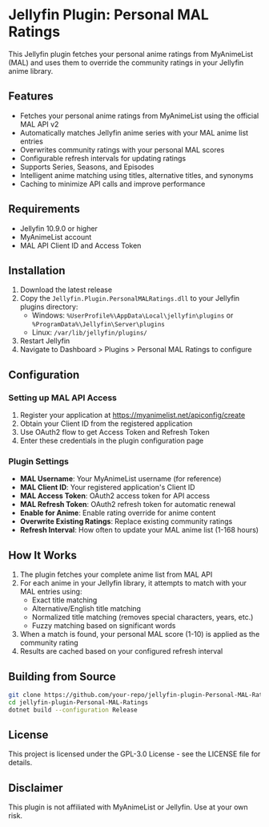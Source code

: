 # Jellyfin Plugin: Personal MAL Ratings

This Jellyfin plugin fetches your personal anime ratings from MyAnimeList (MAL) and uses them to override the community ratings in your Jellyfin anime library.

## Features

- Fetches your personal anime ratings from MyAnimeList using the official MAL API v2
- Automatically matches Jellyfin anime series with your MAL anime list entries
- Overwrites community ratings with your personal MAL scores
- Configurable refresh intervals for updating ratings
- Supports Series, Seasons, and Episodes
- Intelligent anime matching using titles, alternative titles, and synonyms
- Caching to minimize API calls and improve performance

## Requirements

- Jellyfin 10.9.0 or higher
- MyAnimeList account
- MAL API Client ID and Access Token

## Installation

1. Download the latest release
2. Copy the `Jellyfin.Plugin.PersonalMALRatings.dll` to your Jellyfin plugins directory:
   - Windows: `%UserProfile%\AppData\Local\jellyfin\plugins` or `%ProgramData%\Jellyfin\Server\plugins`
   - Linux: `/var/lib/jellyfin/plugins/`
3. Restart Jellyfin
4. Navigate to Dashboard > Plugins > Personal MAL Ratings to configure

## Configuration

### Setting up MAL API Access

1. Register your application at https://myanimelist.net/apiconfig/create
2. Obtain your Client ID from the registered application
3. Use OAuth2 flow to get Access Token and Refresh Token
4. Enter these credentials in the plugin configuration page

### Plugin Settings

- **MAL Username**: Your MyAnimeList username (for reference)
- **MAL Client ID**: Your registered application's Client ID
- **MAL Access Token**: OAuth2 access token for API access
- **MAL Refresh Token**: OAuth2 refresh token for automatic renewal
- **Enable for Anime**: Enable rating override for anime content
- **Overwrite Existing Ratings**: Replace existing community ratings
- **Refresh Interval**: How often to update your MAL anime list (1-168 hours)

## How It Works

1. The plugin fetches your complete anime list from MAL API
2. For each anime in your Jellyfin library, it attempts to match with your MAL entries using:
   - Exact title matching
   - Alternative/English title matching
   - Normalized title matching (removes special characters, years, etc.)
   - Fuzzy matching based on significant words
3. When a match is found, your personal MAL score (1-10) is applied as the community rating
4. Results are cached based on your configured refresh interval

## Building from Source

```bash
git clone https://github.com/your-repo/jellyfin-plugin-Personal-MAL-Ratings
cd jellyfin-plugin-Personal-MAL-Ratings
dotnet build --configuration Release
```

## License

This project is licensed under the GPL-3.0 License - see the LICENSE file for details.

## Disclaimer

This plugin is not affiliated with MyAnimeList or Jellyfin. Use at your own risk.
